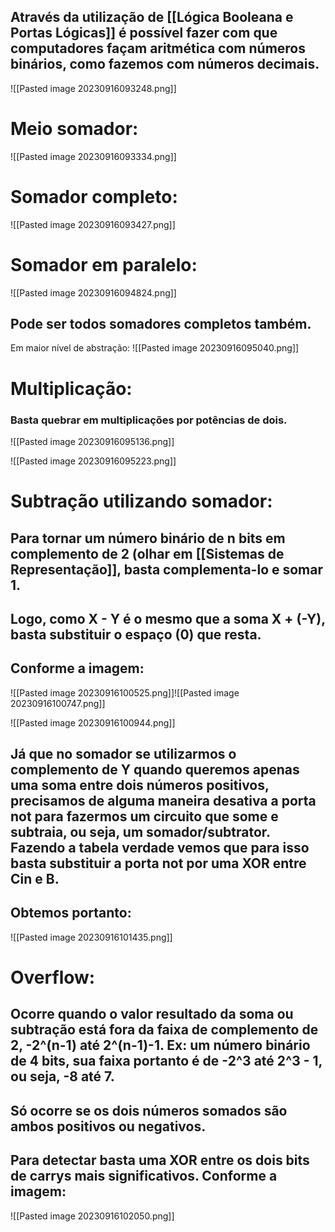 ## Através da utilização de [[Lógica Booleana e Portas Lógicas]] é possível fazer com que computadores façam aritmética com números binários, como fazemos com números decimais.


![[Pasted image 20230916093248.png]]
# Meio somador:

![[Pasted image 20230916093334.png]]

# Somador completo:

![[Pasted image 20230916093427.png]]


# Somador em paralelo:

![[Pasted image 20230916094824.png]]

## Pode ser todos somadores completos também.
Em maior nível de abstração:
![[Pasted image 20230916095040.png]]

# Multiplicação:
### Basta quebrar em multiplicações por potências de dois.

![[Pasted image 20230916095136.png]]

![[Pasted image 20230916095223.png]]

# Subtração utilizando somador:

## Para tornar um número binário de n bits em complemento de 2 (olhar em [[Sistemas de Representação]], basta complementa-lo e somar 1.

## Logo, como X - Y é o mesmo que a soma X + (-Y), basta substituir o espaço (0) que resta.
## Conforme a imagem:

![[Pasted image 20230916100525.png]]![[Pasted image 20230916100747.png]]

![[Pasted image 20230916100944.png]]

## Já que no somador se utilizarmos o complemento de Y quando queremos apenas uma soma entre dois números positivos, precisamos de alguma maneira desativa a porta not para fazermos um circuito que some e subtraia, ou seja, um somador/subtrator. Fazendo a tabela verdade vemos que para isso basta substituir a porta not por uma XOR entre Cin e B.

## Obtemos portanto:

![[Pasted image 20230916101435.png]]

# Overflow:
## Ocorre quando o valor resultado da soma ou subtração está fora da faixa de complemento de 2, -2^(n-1) até 2^(n-1)-1. Ex: um número binário de 4 bits, sua faixa portanto é de -2^3 até 2^3 - 1, ou seja, -8 até 7.

## Só ocorre se os dois números somados são ambos positivos ou negativos.

## Para detectar basta uma XOR entre os dois bits de carrys mais significativos. Conforme a imagem:

![[Pasted image 20230916102050.png]]

